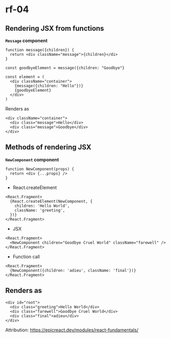 # rf-04

## Rendering JSX from functions

**`Message` component**
```
function message({children}) {
  return <div className="message">{children}</di>
}

const goodbyeElement = message({children: "Goodbye"}

const element = (
  <div className="container">
    {message({children: "Hello"})}
    {goodbyeElement}
  </div>
)
```
Renders as
```
<div className="container">
  <div class="message">Hello</div>
  <div class="message">Goodbye</div>
</div>
```

## Methods of rendering JSX

**`NewComponent` component**

```
function NewComponent(props) {
  return <div {...props} />
}
```

- React.createElement

```
<React.Fragment>
  {React.createElement(NewComponent, {
    children: 'Hello World',
    className: 'greeting',
  })}
</React.Fragment>
```

- JSX

```
<React.Fragment>
  <NewComponent children="Goodbye Cruel World" className="farewell" />
</React.Fragment>
```

- Function call

```
<React.Fragment>
  {NewComponent({children: 'adieu', className: 'final'})}
</React.Fragment>
```

## Renders as
```
<div id="root">
  <div class="greeting">Hello World</div>
  <div class="farewell">Goodbye Cruel World</div>
  <div class="final">adieu</div>
</div>
```

Attribution: https://epicreact.dev/modules/react-fundamentals/
